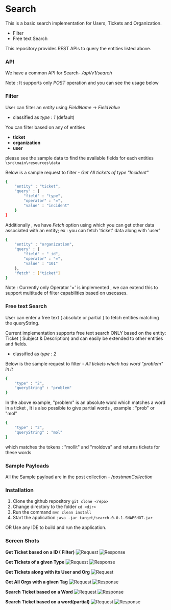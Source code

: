 # Search

This is a basic search implementation for Users, Tickets and Organization.
  - Filter
  - Free text Search  

This repository provides REST APIs to query the entities listed above.

### API
We have a common API for Search-
*/api/v1/search*

Note : It supports only *POST* operation and you can see the usage below

### Filter
User can filter an *entity* using *FieldName* -> *FieldValue*
- classified as *type : 1* (default)

You can filter based on any of entities 
- **ticket**
- **organization**
- **user**

please see the sample data to find the available fields for each entities
 ```\src\main\resources\data```

Below is a sample request to filter - *Get All tickets of type "Incident"*
```sh
{
	"entity" : "ticket",
	"query" : {
		"field" : "type",
		"operator" : "=",
		"value" : "incident"
	}
}
```
Additionally , we have *Fetch* option using which you can get other data associated with an entity;
ex : you can fetch 'ticket' data along with 'user'
```sh
{
	"entity" : "organization",
	"query" : {
		"field" : "_id",
		"operator" : "=",
		"value" : "101"
	},
	"fetch" : ["ticket"]
}

```
Note : Currently only Operator '=' is implemented , we can extend this to support multitude of filter capabilities based on usecases.

### Free text Search

User can enter a free text ( absolute or partial ) to fetch entities matching the queryString.

Current implementation supports free text search ONLY based on the entity: Ticket ( Subject & Description) and can easily be extended to other entities and fields.
- classified as *type : 2* 

Below is the sample request to filter - *All tickets which has word "problem" in it*
```sh
{
	"type" : "2",
	"queryString" : "problem"
}
```

In the above example, "problem" is an absolute word which matches a word in a ticket , 
It is also possible to give partial words , example : "prob" or "mol"

```sh
{
	"type" : "2",
	"queryString" : "mol"
}
```

which matches the tokens : "mollit" and "moldova" and returns tickets for these words

### Sample Payloads
All the Sample payload are in the post collection  - */postmanCollection*

### Installation

1. Clone the github repository ```git clone <repo>```
2. Change directory to the folder ```cd <dir>```
3. Run the command ```mvn clean install```
4. Start the application ```java -jar target/search-0.0.1-SNAPSHOT.jar```

OR Use any IDE to build and run the application.

### Screen Shots
**Get Ticket based on a ID ( Filter)**
![Request](/images/searchIDTicketsReq.png)
![Response](/images/searchIDTicketsRes.png)

**Get Tickets of a given Type**
![Request](/images/GetAllTktsIncidentReq.png)
![Response](/images/GetAllTktsIncidentRes.png)

**Get Tickets along with its User and Org**
![Request](/images/GetAllTktswithUserAndOrgReq.png) 

**Get All Orgs with a given Tag**
![Request](/images/OrgWithtagsReq.png)
![Response](/images/OrgWithtagsRes.png)

**Search Ticket based on a Word**
![Request](/images/SearchWithTokenReq.png)
![Response](/images/SearchWithTokenRes.png)

**Search Ticket based on a word(partial)**
![Request](/images/SearchWithTokenPartialReq.png)
![Response](/images/SearchWithTokenPartialRes.png)
